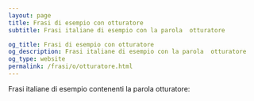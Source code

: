 ```yaml
---
layout: page
title: Frasi di esempio con otturatore 
subtitle: Frasi italiane di esempio con la parola  otturatore

og_title: Frasi di esempio con otturatore 
og_description: Frasi italiane di esempio con la parola  otturatore
og_type: website
permalink: /frasi/o/otturatore.html
---
```


Frasi italiane di esempio contenenti la parola otturatore:


